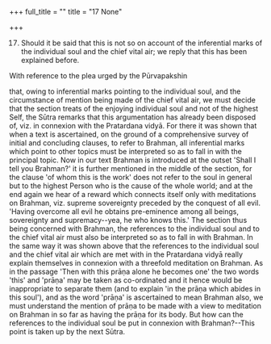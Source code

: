 +++
full_title = ""
title = "17 None"

+++


17. Should it be said that this is not so on account of the inferential marks of the individual soul and the chief vital air; we reply that this has been explained before.

With reference to the plea urged by the Pūrvapakshin

that, owing to inferential marks pointing to the individual soul, and the circumstance of mention being made of the chief vital air, we must decide that the section treats of the enjoying individual soul and not of the highest Self, the Sūtra remarks that this argumentation has already been disposed of, viz. in connexion with the Pratardana vidyā. For there it was shown that when a text is ascertained, on the ground of a comprehensive survey of initial and concluding clauses, to refer to Brahman, all inferential marks which point to other topics must be interpreted so as to fall in with the principal topic. Now in our text Brahman is introduced at the outset 'Shall I tell you Brahman?' it is further mentioned in the middle of the section, for the clause 'of whom this is the work' does not refer to the soul in general but to the highest Person who is the cause of the whole world; and at the end again we hear of a reward which connects itself only with meditations on Brahman, viz. supreme sovereignty preceded by the conquest of all evil. 'Having overcome all evil he obtains pre-eminence among all beings, sovereignty and supremacy--yea, he who knows this.' The section thus being concerned with Brahman, the references to the individual soul and to the chief vital air must also be interpreted so as to fall in with Brahman. In the same way it was shown above that the references to the individual soul and the chief vital air which are met with in the Pratardana vidyā really explain themselves in connexion with a threefold meditation on Brahman. As in the passage 'Then with this prāṇa alone he becomes one' the two words 'this' and 'prāṇa' may be taken as co-ordinated and it hence would be inappropriate to separate them (and to explain 'in the prāṇa which abides in this soul'), and as the word 'prāṇa' is ascertained to mean Brahman also, we must understand the mention of prāṇa to be made with a view to meditation on Brahman in so far as having the prāṇa for its body. But how can the references to the individual soul be put in connexion with Brahman?--This point is taken up by the next Sūtra.


